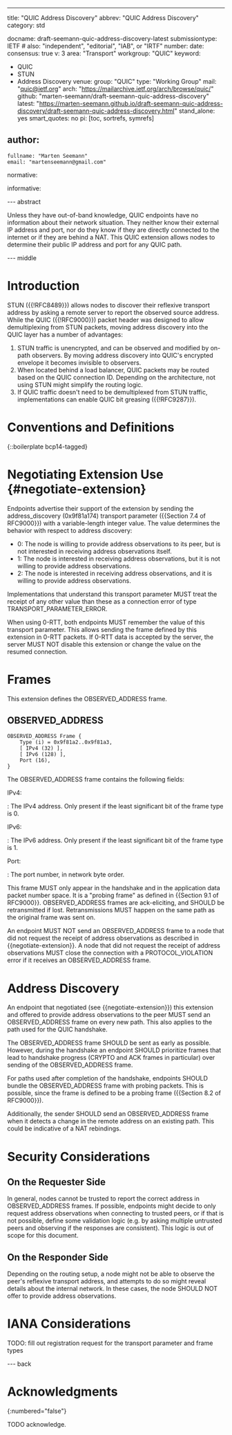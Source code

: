 ---
title: "QUIC Address Discovery"
abbrev: "QUIC Address Discovery"
category: std

docname: draft-seemann-quic-address-discovery-latest
submissiontype: IETF  # also: "independent", "editorial", "IAB", or "IRTF"
number:
date:
consensus: true
v: 3
area: "Transport"
workgroup: "QUIC"
keyword:
 - QUIC
 - STUN
 - Address Discovery
venue:
  group: "QUIC"
  type: "Working Group"
  mail: "quic@ietf.org"
  arch: "https://mailarchive.ietf.org/arch/browse/quic/"
  github: "marten-seemann/draft-seemann-quic-address-discovery"
  latest: "https://marten-seemann.github.io/draft-seemann-quic-address-discovery/draft-seemann-quic-address-discovery.html"
stand_alone: yes
smart_quotes: no
pi: [toc, sortrefs, symrefs]

author:
 -
    fullname: "Marten Seemann"
    email: "martenseemann@gmail.com"

normative:

informative:


--- abstract

Unless they have out-of-band knowledge, QUIC endpoints have no information about
their network situation. They neither know their external IP address and port,
nor do they know if they are directly connected to the internet or if they are
behind a NAT. This QUIC extension allows nodes to determine their public IP
address and port for any QUIC path.


--- middle

# Introduction

STUN ({{!RFC8489}}) allows nodes to discover their reflexive transport address
by asking a remote server to report the observed source address. While the QUIC
({{!RFC9000}}) packet header was designed to allow demultiplexing from STUN
packets, moving address discovery into the QUIC layer has a number of
advantages:

1. STUN traffic is unencrypted, and can be observed and modified by on-path
   observers. By moving address discovery into QUIC's encrypted envelope it
   becomes invisible to observers.
2. When located behind a load balancer, QUIC packets may be routed based on the
   QUIC connection ID. Depending on the architecture, not using STUN might
   simplify the routing logic.
3. If QUIC traffic doesn't need to be demultiplexed from STUN traffic,
   implementations can enable QUIC bit greasing ({{!RFC9287}}).

# Conventions and Definitions

{::boilerplate bcp14-tagged}

# Negotiating Extension Use {#negotiate-extension}

Endpoints advertise their support of the extension by sending the
address_discovery (0x9f81a174) transport parameter ({{Section 7.4 of RFC9000}})
with a variable-length integer value. The value determines the behavior with
respect to address discovery:

* 0: The node is willing to provide address observations to its peer, but is not
  interested in receiving address observations itself.
* 1: The node is interested in receiving address observations, but it is not
  willing to provide address observations.
* 2: The node is interested in receiving address observations, and it is willing
  to provide address observations.

Implementations that understand this transport parameter MUST treat the receipt
of any other value than these as a connection error of type
TRANSPORT_PARAMETER_ERROR.

When using 0-RTT, both endpoints MUST remember the value of this transport
parameter. This allows sending the frame defined by this extension in 0-RTT
packets. If 0-RTT data is accepted by the server, the server MUST NOT disable
this extension or change the value on the resumed connection.

# Frames

This extension defines the OBSERVED_ADDRESS frame.

## OBSERVED_ADDRESS

~~~
OBSERVED_ADDRESS Frame {
    Type (i) = 0x9f81a2..0x9f81a3,
    [ IPv4 (32) ],
    [ IPv6 (128) ],
    Port (16),
}
~~~

The OBSERVED_ADDRESS frame contains the following fields:

IPv4:

: The IPv4 address. Only present if the least significant bit of the frame type
  is 0.

IPv6:

: The IPv6 address. Only present if the least significant bit of the frame type
  is 1.

Port:

: The port number, in network byte order.

This frame MUST only appear in the handshake and in the application data packet
number space. It is a "probing frame" as defined in {{Section 9.1 of RFC9000}}.
OBSERVED_ADDRESS frames are ack-eliciting, and SHOULD be retransmitted if lost.
Retransmissions MUST happen on the same path as the original frame was sent on.

An endpoint MUST NOT send an OBSERVED_ADDRESS frame to a node that did not
request the receipt of address observations as described in
{{negotiate-extension}}. A node that did not request the receipt of address
observations MUST close the connection with a PROTOCOL_VIOLATION error if it
receives an OBSERVED_ADDRESS frame.

# Address Discovery

An endpoint that negotiated (see {{negotiate-extension}}) this extension and
offered to provide address observations to the peer MUST send an
OBSERVED_ADDRESS frame on every new path. This also applies to the path used for
the QUIC handshake.

The OBSERVED_ADDRESS frame SHOULD be sent as early as possible. However, during
the handshake an endpoint SHOULD prioritize frames that lead to handshake
progress (CRYPTO and ACK frames in particular) over sending of the
OBSERVED_ADDRESS frame.

For paths used after completion of the handshake, endpoints SHOULD bundle the
OBSERVED_ADDRESS frame with probing packets. This is possible, since the frame
is defined to be a probing frame ({{Section 8.2 of RFC9000}}).

Additionally, the sender SHOULD send an OBSERVED_ADDRESS frame when it detects a
change in the remote address on an existing path. This could be indicative of a
NAT rebindings.

# Security Considerations

## On the Requester Side

In general, nodes cannot be trusted to report the correct address in
OBSERVED_ADDRESS frames. If possible, endpoints might decide to only request
address observations when connecting to trusted peers, or if that is not
possible, define some validation logic (e.g. by asking multiple untrusted peers
and observing if the responses are consistent). This logic is out of scope for
this document.

## On the Responder Side

Depending on the routing setup, a node might not be able to observe the peer's
reflexive transport address, and attempts to do so might reveal details about
the internal network. In these cases, the node SHOULD NOT offer to provide
address observations.

# IANA Considerations

TODO: fill out registration request for the transport parameter and frame types

--- back

# Acknowledgments
{:numbered="false"}

TODO acknowledge.
